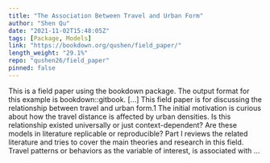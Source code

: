 ```yaml
---
title: "The Association Between Travel and Urban Form"
author: "Shen Qu"
date: "2021-11-02T15:48:05Z"
tags: [Package, Models]
link: "https://bookdown.org/qushen/field_paper/"
length_weight: "29.1%"
repo: "qushen26/field_paper"
pinned: false
---
```


This is a field paper using the bookdown package. The output format for this example is bookdown::gitbook. [...] This field paper is for discussing the relationship between travel and urban form.1
The initial motivation is curious about how the travel distance is affected by urban densities.
Is this relationship existed universally or just context-dependent?
Are these models in literature replicable or reproducible?
Part I reviews the related literature and tries to cover the main theories and research in this field.
Travel patterns or behaviors as the variable of interest, is associated with ...
